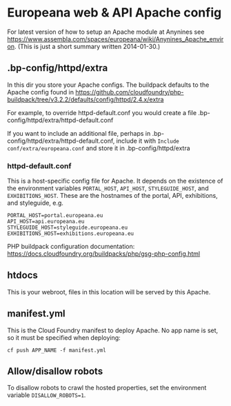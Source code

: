 # Europeana web & API Apache config

For latest version of how to setup an Apache module at Anynines see
https://www.assembla.com/spaces/europeana/wiki/Anynines_Apache_environ.
(This is just a short summary written 2014-01-30.)

## .bp-config/httpd/extra

In this dir you store your Apache configs. The buildpack defaults to the Apache
config found in
https://github.com/cloudfoundry/php-buildpack/tree/v3.2.2/defaults/config/httpd/2.4.x/extra

For example, to override httpd-default.conf you would create a file
.bp-config/httpd/extra/httpd-default.conf

If you want to include an additional file, perhaps in
.bp-config/httpd/extra/httpd-default.conf, include it with `Include
conf/extra/europeana.conf` and store it in .bp-config/httpd/extra

### httpd-default.conf

This is a host-specific config file for Apache. It depends on the existence of
the environment variables `PORTAL_HOST`, `API_HOST`, `STYLEGUIDE_HOST`,
and `EXHIBITIONS_HOST`. These are the hostnames of the portal, API,
exhibitions, and styleguide, e.g.

```
PORTAL_HOST=portal.europeana.eu
API_HOST=api.europeana.eu
STYLEGUIDE_HOST=styleguide.europeana.eu
EXHIBITIONS_HOST=exhibitions.europeana.eu
```

PHP buildpack configuration documentation: https://docs.cloudfoundry.org/buildpacks/php/gsg-php-config.html

## htdocs

This is your webroot, files in this location will be served by this Apache.

## manifest.yml

This is the Cloud Foundry manifest to deploy Apache. No app name is set, so
it must be specified when deploying:

```
cf push APP_NAME -f manifest.yml
```

## Allow/disallow robots

To disallow robots to crawl the hosted properties, set the environment
variable `DISALLOW_ROBOTS=1`.
